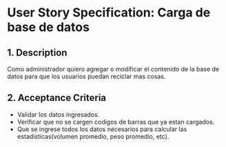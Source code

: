 # User Story Specification: Carga de base de datos 

## 1.	Description

Como administrador quiero agregar o modificar el contenido de la base de datos para que los usuarios puedan reciclar mas cosas.

## 2.	Acceptance Criteria
- Validar los datos ingresados.
- Verificar que no se cargen codigos de barras que ya estan cargados.
- Que se ingrese todos los datos necesarios para calcular las estadisticas(volumen promedio, peso promedio, etc).
